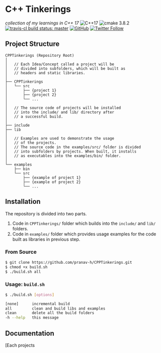 # C++ Tinkerings
*collection of my learnings in C++ 17*
![C++17](https://img.shields.io/badge/C%2B%2B-17-blue.svg) ![cmake 3.8.2](https://img.shields.io/badge/cmake-3.8.2-blue.svg) [![travis-cl build status: master](https://img.shields.io/travis/pranav-h/CPPTinkerings.svg)](https://travis-ci.org/pranav-h/CPPTinkerings) [![GitHub](https://img.shields.io/github/license/mashape/apistatus.svg)](LICENSE) [![Twitter Follow](https://img.shields.io/twitter/follow/iwhosee.svg?style=flat&label=Follow)](https://www.twitter.com/iwhosee)


## Project Structure
```
CPPTinkerings (Repository Root)
│   
│   // Each Idea/Concept called a project will be 
│   // divided into subfolders, which will be built as
│   // headers and static libraries.
│   
├── CPPTinkerings
│   └── src
│       ├── {project 1}
│       ├── {project 2}
│       └── ... 
│
│   // The source code of projects will be installed
│   // into the include/ and lib/ directory after
│   // a successful build.  
│     
├── include
├── lib 
│
│   // Examples are used to demonstrate the usage
│   // of the projects. 
│   // The source code in the examples/src/ folder is divided
│   // into subfolders by projects. When built, it installs 
│   // as executables into the examples/bin/ folder.
│
└── examples
    ├── bin
    └── src
        ├── {example of project 1}
        ├── {example of project 2}
        └── ... 
```


## Installation

The repository is divided into two parts.
1. Code in ```CPPTinkerings/``` folder which builds into the ```include/``` and ```lib/``` folders.
2. Code in ```examples/``` folder which provides usage examples for the code built as libraries in previous step.

### From Source

```bash
$ git clone https://github.com/pranav-h/CPPTinkerings.git
$ chmod +x build.sh
$ ./build.sh all
```
### Usage: ```build.sh```
```bash
$ ./build.sh [options]

[none]      incremental build
all         clean and build libs and examples
clean       delete all the build folders
-h --help   this message
```

## Documentation

[Each projects
